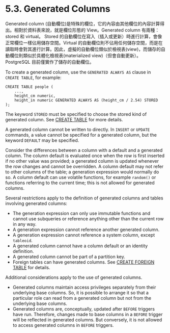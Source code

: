 # 5.3. Generated Columns

Generated column \(自動欄位\)是特殊的欄位，它的內容由其他欄位的內容計算得出。相對於資料表來說，就是欄位形態的 View。Generated column 有兩種：stored 和 virtual。 Stored 的自動欄位在寫入（插入或更新）時進行計算，會像正常欄位一樣佔用儲存空間。Virtual 的自動欄位則不佔用任何儲存空間，而是在讀取時會對其進行計算。因此，虛擬的自動欄位類似於檢視表\(view\)，而儲存的自動欄位則類似於具體化檢視表\(materialized view\)（但會自動更新）。 PostgreSQL 目前僅實作了儲存的自動欄位。

To create a generated column, use the `GENERATED ALWAYS AS` clause in `CREATE TABLE`, for example:

```text
CREATE TABLE people (
    ...,
    height_cm numeric,
    height_in numeric GENERATED ALWAYS AS (height_cm / 2.54) STORED
);
```

The keyword `STORED` must be specified to choose the stored kind of generated column. See [CREATE TABLE](https://www.postgresql.org/docs/12/sql-createtable.html) for more details.

A generated column cannot be written to directly. In `INSERT` or `UPDATE` commands, a value cannot be specified for a generated column, but the keyword `DEFAULT` may be specified.

Consider the differences between a column with a default and a generated column. The column default is evaluated once when the row is first inserted if no other value was provided; a generated column is updated whenever the row changes and cannot be overridden. A column default may not refer to other columns of the table; a generation expression would normally do so. A column default can use volatile functions, for example `random()` or functions referring to the current time; this is not allowed for generated columns.

Several restrictions apply to the definition of generated columns and tables involving generated columns:

* The generation expression can only use immutable functions and cannot use subqueries or reference anything other than the current row in any way.
* A generation expression cannot reference another generated column.
* A generation expression cannot reference a system column, except `tableoid`.
* A generated column cannot have a column default or an identity definition.
* A generated column cannot be part of a partition key.
* Foreign tables can have generated columns. See [CREATE FOREIGN TABLE](https://www.postgresql.org/docs/12/sql-createforeigntable.html) for details.

Additional considerations apply to the use of generated columns.

* Generated columns maintain access privileges separately from their underlying base columns. So, it is possible to arrange it so that a particular role can read from a generated column but not from the underlying base columns.
* Generated columns are, conceptually, updated after `BEFORE` triggers have run. Therefore, changes made to base columns in a `BEFORE` trigger will be reflected in generated columns. But conversely, it is not allowed to access generated columns in `BEFORE` triggers.

